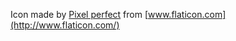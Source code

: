 Icon made by [Pixel perfect](https://www.flaticon.com/authors/pixel-perfect) from [www.flaticon.com](http://www.flaticon.com/)
